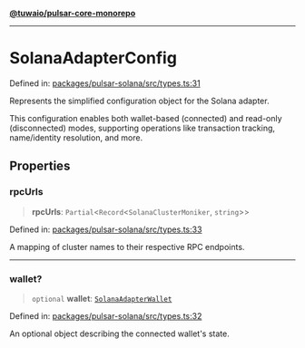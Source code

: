 [**@tuwaio/pulsar-core-monorepo**](../../../README.md)

***

# SolanaAdapterConfig

Defined in: [packages/pulsar-solana/src/types.ts:31](https://github.com/TuwaIO/pulsar-core/blob/e4e6c80b06717a36e79850d69c03d964005053f1/packages/pulsar-solana/src/types.ts#L31)

Represents the simplified configuration object for the Solana adapter.

This configuration enables both wallet-based (connected) and read-only (disconnected) modes,
supporting operations like transaction tracking, name/identity resolution, and more.

## Properties

### rpcUrls

> **rpcUrls**: `Partial`\<`Record`\<`SolanaClusterMoniker`, `string`\>\>

Defined in: [packages/pulsar-solana/src/types.ts:33](https://github.com/TuwaIO/pulsar-core/blob/e4e6c80b06717a36e79850d69c03d964005053f1/packages/pulsar-solana/src/types.ts#L33)

A mapping of cluster names to their respective RPC endpoints.

***

### wallet?

> `optional` **wallet**: [`SolanaAdapterWallet`](SolanaAdapterWallet.md)

Defined in: [packages/pulsar-solana/src/types.ts:32](https://github.com/TuwaIO/pulsar-core/blob/e4e6c80b06717a36e79850d69c03d964005053f1/packages/pulsar-solana/src/types.ts#L32)

An optional object describing the connected wallet's state.
